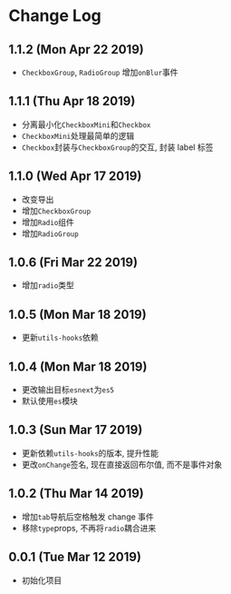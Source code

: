 # Change Log

## 1.1.2 (Mon Apr 22 2019)

-   `CheckboxGroup`, `RadioGroup` 增加`onBlur`事件

## 1.1.1 (Thu Apr 18 2019)

-   分离最小化`CheckboxMini`和`Checkbox`
-   `CheckboxMini`处理最简单的逻辑
-   `Checkbox`封装与`CheckboxGroup`的交互, 封装 label 标签

## 1.1.0 (Wed Apr 17 2019)

-   改变导出
-   增加`CheckboxGroup`
-   增加`Radio`组件
-   增加`RadioGroup`

## 1.0.6 (Fri Mar 22 2019)

-   增加`radio`类型

## 1.0.5 (Mon Mar 18 2019)

-   更新`utils-hooks`依赖

## 1.0.4 (Mon Mar 18 2019)

-   更改输出目标`esnext`为`es5`
-   默认使用`es`模块

## 1.0.3 (Sun Mar 17 2019)

-   更新依赖`utils-hooks`的版本, 提升性能
-   更改`onChange`签名, 现在直接返回布尔值, 而不是事件对象

## 1.0.2 (Thu Mar 14 2019)

-   增加`tab`导航后空格触发 change 事件
-   移除`type`props, 不再将`radio`耦合进来

## 0.0.1 (Tue Mar 12 2019)

-   初始化项目
